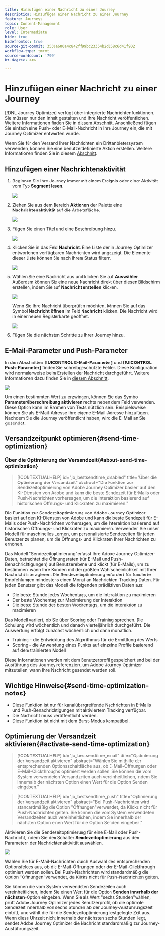```yaml
---
title: Hinzufügen einer Nachricht zu einer Journey
description: Hinzufügen einer Nachricht zu einer Journey
feature: Journeys
topic: Content-Management
role: User
level: Intermediate
hide: true
hidefromtoc: true
source-git-commit: 3530a600a4c842ff99bc23354b2d158c6d41f902
workflow-type: tm+mt
source-wordcount: '799'
ht-degree: 34%

---
```



# Hinzufügen einer Nachricht zu einer Journey

[!DNL Journey Optimizer] verfügt über integrierte Nachrichtenfunktionen. Sie müssen nur den Inhalt gestalten und Ihre Nachricht veröffentlichen. Weitere Informationen finden Sie in [diesem Abschnitt](../get-started-content.md). Anschließend fügen Sie einfach eine Push- oder E-Mail-Nachricht in Ihre Journey ein, die mit Journey Optimizer entworfen wurde.

Wenn Sie für den Versand Ihrer Nachrichten ein Drittanbietersystem verwenden, können Sie eine benutzerdefinierte Aktion erstellen. Weitere Informationen finden Sie in diesem [Abschnitt](../action/action.md).

## Hinzufügen einer Nachrichtenaktivität

1. Beginnen Sie Ihre Journey immer mit einem Ereignis oder einer Aktivität vom Typ **Segment lesen**.

   ![](../assets/jo-message0.png)

1. Ziehen Sie aus dem Bereich **Aktionen** der Palette eine **Nachrichtenaktivität** auf die Arbeitsfläche.

   ![](../assets/jo-message1.png)

1. Fügen Sie einen Titel und eine Beschreibung hinzu.

   ![](../assets/jo-message2.png)

1. Klicken Sie in das Feld **Nachricht**. Eine Liste der in Journey Optimizer entworfenen verfügbaren Nachrichten wird angezeigt. Die Elemente dieser Liste können Sie nach ihrem Status filtern.

   ![](../assets/jo-message3.png)

1. Wählen Sie eine Nachricht aus und klicken Sie auf **Auswählen**. Außerdem können Sie eine neue Nachricht direkt über diesen Bildschirm erstellen, indem Sie auf **Nachricht erstellen** klicken.

   ![](../assets/jo-message4-ter.png)

   Wenn Sie Ihre Nachricht überprüfen möchten, können Sie auf das Symbol **Nachricht öffnen** im Feld **Nachricht** klicken. Die Nachricht wird in einer neuen Registerkarte geöffnet.

   ![](../assets/jo-message4-bis.png)

1. Fügen Sie die nächsten Schritte zu Ihrer Journey hinzu.

## E-Mail-Parameter und Push-Parameter

In den Abschnitten **[!UICONTROL E-Mail-Parameter]** und **[!UICONTROL Push-Parameter]** finden Sie schreibgeschützte Felder. Diese Konfiguration wird normalerweise beim Erstellen der Nachricht durchgeführt. Weitere Informationen dazu finden Sie in [diesem Abschnitt](../get-started-content.md).

![](../assets/jo-message4.png)

Um einen bestimmten Wert zu erzwingen, können Sie das Symbol **Parameterüberschreibung aktivieren** rechts neben dem Feld verwenden. Diese Option kann im Rahmen von Tests nützlich sein. Beispielsweise können Sie als E-Mail-Adresse Ihre eigene E-Mail-Adresse hinzufügen. Nachdem Sie die Journey veröffentlicht haben, wird die E-Mail an Sie gesendet.

## Versandzeitpunkt optimieren{#send-time-optimization}

### Über die Optimierung der Versandzeit{#about-send-time-optimization}

>[!CONTEXTUALHELP]
>id="jo_bestsendtime_disabled"
>title="Über die Optimierung der Versandzeit"
>abstract="Die Funktion zur Sendezeitoptimierung von Adobe Journey Optimizer basiert auf den KI-Diensten von Adobe und kann die beste Sendezeit für E-Mails oder Push-Nachrichten vorhersagen, um die Interaktion basierend auf historischen Öffnungs- und Klickraten zu maximieren."

Die Funktion zur Sendezeitoptimierung von Adobe Journey Optimizer basiert auf den KI-Diensten von Adobe und kann die beste Sendezeit für E-Mails oder Push-Nachrichten vorhersagen, um die Interaktion basierend auf historischen Öffnungs- und Klickraten zu maximieren. Verwenden Sie unser Modell für maschinelles Lernen, um personalisierte Sendezeiten für jeden Benutzer zu planen, um die Öffnungs- und Klickraten Ihrer Nachrichten zu erhöhen.

Das Modell &quot;Sendezeitoptimierung&quot;erfasst Ihre Adobe Journey Optimizer-Daten, betrachtet die Öffnungsraten (für E-Mail und Push-Benachrichtigungen) auf Benutzerebene und klickt (für E-Mails), um zu bestimmen, wann Ihre Kunden mit der größten Wahrscheinlichkeit mit Ihrer Nachricht interagieren. Die Sendezeitoptimierung erfordert für fundierte Empfehlungen mindestens einen Monat an Nachrichten-Tracking-Daten. Für jeden Benutzer gibt das Modell die folgenden prädiktiven Daten aus:

* Die beste Stunde jedes Wochentags, um die Interaktion zu maximieren
* Der beste Wochentag zur Maximierung der Interaktion
* Die beste Stunde des besten Wochentags, um die Interaktion zu maximieren

Das Modell variiert, ob Sie über Scoring oder Training sprechen. Die Schulung wird wöchentlich und danach vierteljährlich durchgeführt. Die Auswertung erfolgt zunächst wöchentlich und dann monatlich.

* Training - die Entwicklung des Algorithmus für die Ermittlung des Werts
* Scoring - die Anwendung eines Punkts auf einzelne Profile basierend auf dem trainierten Modell

Diese Informationen werden mit dem Benutzerprofil gespeichert und bei der Ausführung des Journey referenziert, um Adobe Journey Optimizer mitzuteilen, wann Ihre Nachricht gesendet werden soll.

## Wichtige Hinweise{#send-time-optimization-notes}

* Diese Funktion ist nur für kanalübergreifende Nachrichten in E-Mails und Push-Benachrichtigungen mit aktiviertem Tracking verfügbar.
* Die Nachricht muss veröffentlicht werden.
* Diese Funktion ist nicht mit dem Burst-Modus kompatibel.

## Optimierung der Versandzeit aktivieren{#activate-send-time-optimization}

>[!CONTEXTUALHELP]
>id="jo_bestsendtime_email"
>title="Optimierung der Versandzeit aktivieren"
>abstract="Wählen Sie mithilfe der entsprechenden Optionsschaltfläche aus, ob E-Mail-Öffnungen oder E-Mail-Clickthroughs optimiert werden sollen. Sie können die vom System verwendeten Versandzeiten auch vereinheitlichen, indem Sie innerhalb der nächsten Option einen Wert für die Option Senden eingeben."

>[!CONTEXTUALHELP]
>id="jo_bestsendtime_push"
>title="Optimierung der Versandzeit aktivieren"
>abstract="Bei Push-Nachrichten wird standardmäßig die Option &quot;Öffnungen&quot;verwendet, da Klicks nicht für Push-Nachrichten gelten. Sie können die vom System verwendeten Versandzeiten auch vereinheitlichen, indem Sie innerhalb der nächsten Option einen Wert für die Option Senden eingeben."

Aktivieren Sie die Sendezeitoptimierung für eine E-Mail oder Push-Nachricht, indem Sie den Schalter **Sendezeitoptimierung** aus den Parametern der Nachrichtenaktivität auswählen.

![](../assets/jo-message5.png)

Wählen Sie für E-Mail-Nachrichten durch Auswahl des entsprechenden Optionsfeldes aus, ob die E-Mail-Öffnungen oder der E-Mail-Clickthrough optimiert werden sollen. Bei Push-Nachrichten wird standardmäßig die Option &quot;Öffnungen&quot;verwendet, da Klicks nicht für Push-Nachrichten gelten.

Sie können die vom System verwendeten Sendezeiten auch vereinheitlichen, indem Sie einen Wert für die Option **Senden innerhalb der nächsten**-Option eingeben. Wenn Sie als Wert &quot;sechs Stunden&quot;wählen, prüft Adobe Journey Optimizer jedes Benutzerprofil, ob die optimale Sendezeit innerhalb von sechs Stunden ab der Journey-Ausführungszeit eintritt, und wählt die für die Sendezeitoptimierung festgelegte Zeit aus. Wenn diese Uhrzeit nicht innerhalb der nächsten sechs Stunden liegt, sendet Adobe Journey Optimizer die Nachricht standardmäßig zur Journey-Ausführungszeit.
